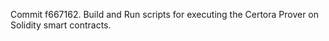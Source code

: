 Commit f667162.                    Build and Run scripts for executing the Certora Prover on Solidity smart contracts.